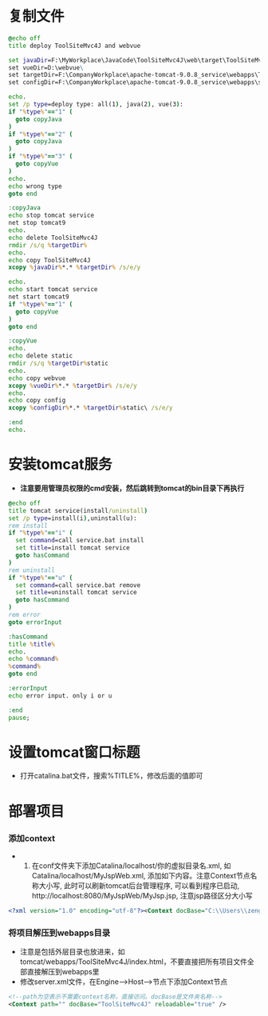 # 复制文件
~~~ bat
@echo off
title deploy ToolSiteMvc4J and webvue

set javaDir=F:\MyWorkplace\JavaCode\ToolSiteMvc4J\web\target\ToolSiteMvc4J\
set vueDir=D:\webvue\
set targetDir=F:\CompanyWorkplace\apache-tomcat-9.0.8_service\webapps\ToolSiteMvc4J\
set configDir=F:\CompanyWorkplace\apache-tomcat-9.0.8_service\webapps\static\

echo.
set /p type=deploy type: all(1), java(2), vue(3):
if "%type%"=="1" (
  goto copyJava
)
if "%type%"=="2" (
  goto copyJava
)
if "%type%"=="3" (
  goto copyVue
)
echo.
echo wrong type
goto end

:copyJava
echo stop tomcat service
net stop tomcat9
echo.
echo delete ToolSiteMvc4J
rmdir /s/q %targetDir%
echo.
echo copy ToolSiteMvc4J
xcopy %javaDir%*.* %targetDir% /s/e/y

echo.
echo start tomcat service
net start tomcat9
if "%type%"=="1" (
  goto copyVue
)
goto end

:copyVue
echo.
echo delete static
rmdir /s/q %targetDir%static
echo.
echo copy webvue
xcopy %vueDir%*.* %targetDir% /s/e/y
echo.
echo copy config
xcopy %configDir%*.* %targetDir%static\ /s/e/y

:end
echo.
~~~
# 安装tomcat服务
- **注意要用管理员权限的cmd安装，然后跳转到tomcat的bin目录下再执行**
~~~ bat
@echo off
title tomcat service(install/uninstall)
set /p type=install(i),uninstall(u):
rem install
if "%type%"=="i" (
  set command=call service.bat install
  set title=install tomcat service
  goto hasCommand
)
rem uninstall
if "%type%"=="u" (
  set command=call service.bat remove
  set title=uninstall tomcat service
  goto hasCommand
)
rem error
goto errorInput

:hasCommand
title %title%
echo.
echo %command%
%command%
goto end

:errorInput
echo error input. only i or u

:end
pause;
~~~
# 设置tomcat窗口标题
- 打开catalina.bat文件，搜索%TITLE%，修改后面的值即可

# 部署项目
### 添加context
- 1. 在conf文件夹下添加Catalina/localhost/你的虚拟目录名.xml, 如Catalina/localhost/MyJspWeb.xml, 添加如下内容。注意Context节点名称大小写, 
此时可以刷新tomcat后台管理程序, 可以看到程序已启动, http://localhost:8080/MyJspWeb/MyJsp.jsp, 注意jsp路径区分大小写
~~~ xml
<?xml version="1.0" encoding="utf-8"?><Context docBase="C:\\Users\\zengjunyi\\workspace\\TestWeb\\WebContent" reloadable="true" />
~~~
### 将项目解压到webapps目录
- 注意是包括外层目录也放进来，如tomcat/webapps/ToolSiteMvc4J/index.html，不要直接把所有项目文件全部直接解压到webapps里
- 修改server.xml文件，在Engine-->Host-->节点下添加Context节点
```xml
<!--path为空表示不需要context名称，直接访问。docBase是文件夹名称-->
<Context path="" docBase="ToolSiteMvc4J" reloadable="true" />
```